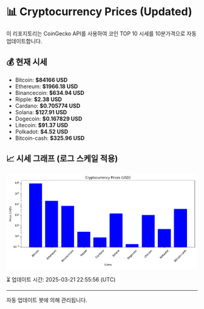 
# 📊 Cryptocurrency Prices (Updated)

이 리포지토리는 CoinGecko API를 사용하여 코인 TOP 10 시세를 10분가격으로 자동 업데이트합니다.

## 💰 현재 시세
- Bitcoin: **$84166 USD**
- Ethereum: **$1966.18 USD**
- Binancecoin: **$634.94 USD**
- Ripple: **$2.38 USD**
- Cardano: **$0.705774 USD**
- Solana: **$127.91 USD**
- Dogecoin: **$0.167829 USD**
- Litecoin: **$91.37 USD**
- Polkadot: **$4.52 USD**
- Bitcoin-cash: **$325.96 USD**

## 📈 시세 그래프 (로그 스케일 적용)
![Crypto Prices](crypto_prices.png)

⏳ 업데이트 시간: 2025-03-21 22:55:56 (UTC)

---
자동 업데이트 봇에 의해 관리됩니다.
